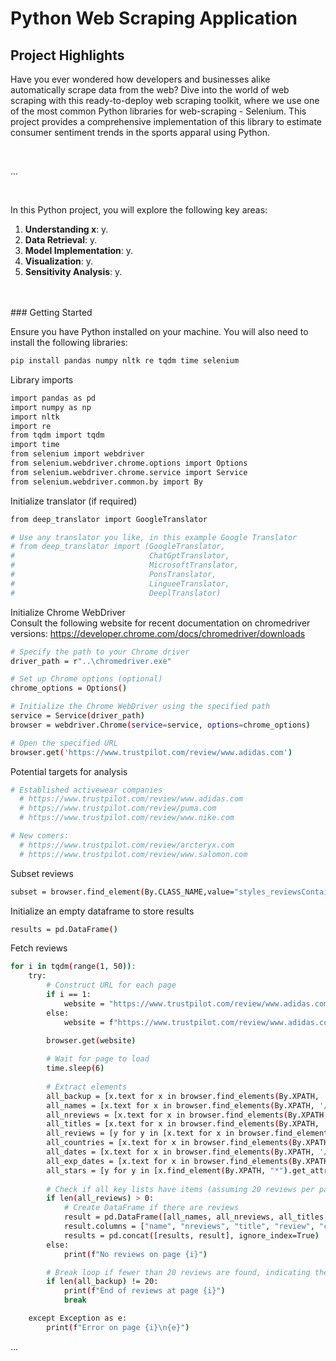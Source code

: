 # Python Web Scraping Application

## Project Highlights  
  
Have you ever wondered how developers and businesses alike automatically scrape data from the web? Dive into the world of web scraping with this ready-to-deploy web scraping toolkit, where we use one of the most common Python libraries for web-scraping - Selenium. This project provides a comprehensive implementation of this library to estimate consumer sentiment trends in the sports apparal using Python.

<br>

...

<br>

In this Python project, you will explore the following key areas:  
  
1. **Understanding x**: y.  
2. **Data Retrieval**: y.  
3. **Model Implementation**: y.  
4. **Visualization**: y.  
5. **Sensitivity Analysis**: y. 

<br>
<br>
### Getting Started  
  
Ensure you have Python installed on your machine. You will also need to install the following libraries:  
```bash
pip install pandas numpy nltk re tqdm time selenium   
```

Library imports
```bash
import pandas as pd
import numpy as np
import nltk
import re
from tqdm import tqdm
import time
from selenium import webdriver
from selenium.webdriver.chrome.options import Options
from selenium.webdriver.chrome.service import Service
from selenium.webdriver.common.by import By   
```

Initialize translator (if required)
```bash
from deep_translator import GoogleTranslator

# Use any translator you like, in this example Google Translator
# from deep_translator import (GoogleTranslator,
#                              ChatGptTranslator,
#                              MicrosoftTranslator,
#                              PonsTranslator,
#                              LingueeTranslator,
#                              DeeplTranslator)
```

Initialize Chrome WebDriver
<br>
Consult the following website for recent documentation on chromedriver versions: https://developer.chrome.com/docs/chromedriver/downloads
```bash
# Specify the path to your Chrome driver
driver_path = r"..\chromedriver.exe"

# Set up Chrome options (optional)
chrome_options = Options()

# Initialize the Chrome WebDriver using the specified path
service = Service(driver_path)
browser = webdriver.Chrome(service=service, options=chrome_options)

# Open the specified URL
browser.get('https://www.trustpilot.com/review/www.adidas.com')
```

Potential targets for analysis
```bash
# Established activewear companies
  # https://www.trustpilot.com/review/www.adidas.com
  # https://www.trustpilot.com/review/puma.com
  # https://www.trustpilot.com/review/www.nike.com

# New comers: 
  # https://www.trustpilot.com/review/arcteryx.com
  # https://www.trustpilot.com/review/www.salomon.com
```

Subset reviews
```bash
subset = browser.find_element(By.CLASS_NAME,value="styles_reviewsContainer__3_GQw")
```

Initialize an empty dataframe to store results
```bash
results = pd.DataFrame()  
```

Fetch reviews
```bash
for i in tqdm(range(1, 50)):
    try:
        # Construct URL for each page
        if i == 1:
            website = "https://www.trustpilot.com/review/www.adidas.com?languages=all"
        else:
            website = f"https://www.trustpilot.com/review/www.adidas.com?languages=all&page={i}"
        
        browser.get(website)

        # Wait for page to load
        time.sleep(6)
        
        # Extract elements
        all_backup = [x.text for x in browser.find_elements(By.XPATH, '//*[contains(@data-service-review-card-paper, "true")]')]
        all_names = [x.text for x in browser.find_elements(By.XPATH, '//*[contains(@data-consumer-name-typography, "true")]')]
        all_nreviews = [x.text for x in browser.find_elements(By.XPATH, '//*[contains(@data-consumer-reviews-count-typography, "true")]')]
        all_titles = [x.text for x in browser.find_elements(By.XPATH, '//*[contains(@data-review-title-typography, "true")]')]
        all_reviews = [y for y in [x.text for x in browser.find_elements(By.XPATH, '//*[contains(@data-service-review-text-typography, "true")]')] if "Lorem ipsum dolor sit amet" not in y]
        all_countries = [x.text for x in browser.find_elements(By.XPATH, '//*[contains(@data-consumer-country-typography, "true")]')]
        all_dates = [x.text for x in browser.find_elements(By.XPATH, '//*[contains(@data-service-review-date-time-ago, "true")]')]
        all_exp_dates = [x.text for x in browser.find_elements(By.XPATH, '//*[contains(@data-service-review-date-of-experience-typography, "true")]')]
        all_stars = [y for y in [x.find_element(By.XPATH, "*").get_attribute("alt") for x in browser.find_elements(By.XPATH, '//*[contains(@class, "star-rating")]')] if "Rated" in y]
        
        # Check if all key lists have items (assuming 20 reviews per page as expected)
        if len(all_reviews) > 0:
            # Create DataFrame if there are reviews
            result = pd.DataFrame([all_names, all_nreviews, all_titles, all_reviews, all_countries, all_dates, all_exp_dates, all_stars, all_backup]).T
            result.columns = ["name", "nreviews", "title", "review", "country", "date", "experience_date", "rating", "backup"]
            results = pd.concat([results, result], ignore_index=True)
        else:
            print(f"No reviews on page {i}")

        # Break loop if fewer than 20 reviews are found, indicating the last page
        if len(all_backup) != 20:
            print(f"End of reviews at page {i}")
            break

    except Exception as e:
        print(f"Error on page {i}\n{e}")
```

...
